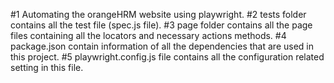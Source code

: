 #1 Automating the orangeHRM website using playwright.
#2 tests folder contains all the test file (spec.js file).
#3 page folder contains all the page files containing all the locators and necessary actions methods.
#4 package.json contain information of all the dependencies that are used in this project.
#5 playwright.config.js file contains all the configuration related setting in this file.
